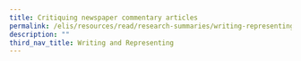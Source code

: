 ```yaml
---
title: Critiquing newspaper commentary articles
permalink: /elis/resources/read/research-summaries/writing-representing/critiquing-newspaper-commentary-article/
description: ""
third_nav_title: Writing and Representing
---
```

